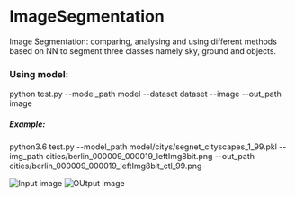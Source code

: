 # ImageSegmentation
Image Segmentation:
comparing, analysing and using different methods based on NN to segment three classes namely sky, ground and objects.

### Using model:
python test.py --model_path model --dataset dataset --image --out_path image

##### Example:
python3.6 test.py --model_path model/citys/segnet_cityscapes_1_99.pkl --img_path cities/berlin_000009_000019_leftImg8bit.png --out_path cities/berlin_000009_000019_leftImg8bit_ctl_99.png

![Input image](https://github.com/Thesis-Dominique/ImageSegmentation/blob/master/cities/rberlin_000010_000019_leftImg8bit.png)
![OUtput image](https://github.com/Thesis-Dominique/ImageSegmentation/blob/master/cities/berlin_000006_000019_leftImg8bit_ctl_99.png)

  
